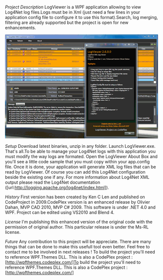 *Project Description*
LogViewer is a WPF application allowing to view Log4Net log files.Logs must be in Xml (just need a few lines in your application config file to configure it to use this format).Search, log merging, filtering are already supported but the project is open for new enhancements.

![LogViewer](/LogViewer.png?raw=true "LogViewer")

*Setup*
Download latest binaries, unzip in any folder. Launch LogViewer.exe. That's all.To be able to manage your Log4Net logs with this application you must modify the way logs are formated. Open the LogViewer About Box and you'll see a little code sample that you must copy within your app.config file. Once it is done, your application will generate XML log files that can be read by LogViewer. Of course you can add this Log4Net configuration beside the existing one if any. For more information about Log4Net XML output please read the Log4Net documentation ([url:http://logging.apache.org/log4net/index.html]).

*History*
First version has been created by Ken C Len and published on CodeProject in 2009.CodePlex version is an enhanced release by Olivier Dahan, MVP CAD 2010, MVP C# 2009.
This software is under .NET 4.0 and WPF. Project can be edited using VS2010 and Blend 4.

*License*
I'm publishing this enhanced version of the original code with the permission of original author. This particular release is under the Ms-RL license.

*Future*
Any contribution to this project will be appreciate. There are many things that can be done to make this usefull tool even better. Feel free to contact me to be involved in next releases !
To build the project you'll need to reference WPF.Themes DLL. This is also a CodePlex project : [http://wpfthemes.codeplex.com/]To build the project you'll need to reference WPF.Themes DLL. This is also a CodePlex project : [http://wpfthemes.codeplex.com/]
